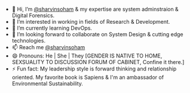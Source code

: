 - 👋 Hi, I’m [@sharvinsoham](https://github.com/sharvinsoham) & my expertise are system adminstraion & Digital Forensics.
- 👀 I’m interested in working in fields of Research & Development.
- 🌱 I’m currently learning DevOps.
- 💞️ I’m looking forward to collaborate on System Design & cutting edge technologies.
- 📫 Reach me [@sharvinsoham](https://leetcode.com/sharvinsoham/)
- 😄 Pronouns: He | She | They [GENDER IS NATIVE TO HOME, SEXSUALITY TO DISCUSSION FORUM OF CABINET, Confine it there.]
- ⚡ Fun fact: My leadership style is forward thinking and relationship oriented. My favorite book is Sapiens & I'm an ambassador of Environmental Sustainability.

<!---
sharvinsoham/sharvinsoham is a ✨ special ✨ repository because its `README.md` (this file) appears on your GitHub profile.
You can click the Preview link to take a look at your changes.
--->
